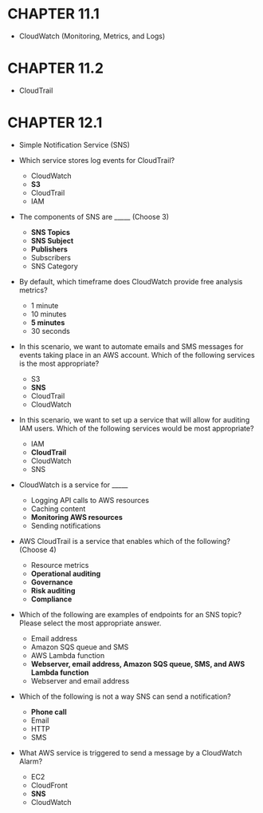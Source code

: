 # CHAPTER 11.1
- CloudWatch (Monitoring, Metrics, and Logs)

# CHAPTER 11.2
- CloudTrail

# CHAPTER 12.1
- Simple Notification Service (SNS)

- Which service stores log events for CloudTrail?
	- CloudWatch
	- **S3**
	- CloudTrail
	- IAM

- The components of SNS are _____ (Choose 3)
	- **SNS Topics**
	- **SNS Subject**
	- **Publishers**
	- Subscribers
	- SNS Category

- By default, which timeframe does CloudWatch provide free analysis metrics?
	- 1 minute
	- 10 minutes
	- **5 minutes**
	- 30 seconds

- In this scenario, we want to automate emails and SMS messages for events taking place in an AWS account. Which of the following services is the most appropriate?
	- S3
	- **SNS**
	- CloudTrail
	- CloudWatch

- In this scenario, we want to set up a service that will allow for auditing IAM users. Which of the following services would be most appropriate?
	- IAM
	- **CloudTrail**
	- CloudWatch
	- SNS

- CloudWatch is a service for _____
	- Logging API calls to AWS resources
	- Caching content
	- **Monitoring AWS resources**
	- Sending notifications

- AWS CloudTrail is a service that enables which of the following? (Choose 4)
	- Resource metrics
	- **Operational auditing**
	- **Governance**
	- **Risk auditing**
	- **Compliance**

- Which of the following are examples of endpoints for an SNS topic? Please select the most appropriate answer.
	- Email address
	- Amazon SQS queue and SMS
	- AWS Lambda function
	- **Webserver, email address, Amazon SQS queue, SMS, and AWS Lambda function**
	- Webserver and email address

- Which of the following is not a way SNS can send a notification?
	- **Phone call**
	- Email
	- HTTP
	- SMS

- What AWS service is triggered to send a message by a CloudWatch Alarm?
	- EC2
	- CloudFront
	- **SNS**
	- CloudWatch	